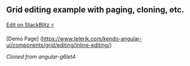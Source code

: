 ## Grid editing example with paging, cloning, etc.

[Edit on StackBlitz ⚡️](https://stackblitz.com/edit/angular-g6let4)

[Demo Page] (https://www.telerik.com/kendo-angular-ui/components/grid/editing/inline-editing/)

*Cloned from angular-g6let4*
